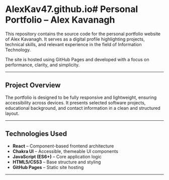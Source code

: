 # AlexKav47.github.io# Personal Portfolio – Alex Kavanagh

This repository contains the source code for the personal portfolio website of Alex Kavanagh. It serves as a digital profile highlighting projects, technical skills, and relevant experience in the field of Information Technology.

The site is hosted using GitHub Pages and developed with a focus on performance, clarity, and simplicity.

---

## Project Overview

The portfolio is designed to be fully responsive and lightweight, ensuring accessibility across devices. It presents selected software projects, educational background, and contact information in a clean and structured layout.

---

## Technologies Used

- **React** – Component-based frontend architecture
- **Chakra UI** – Accessible, themeable UI components
- **JavaScript (ES6+)** – Core application logic
- **HTML5/CSS3** – Base structure and styling
- **GitHub Pages** – Static site hosting

---
